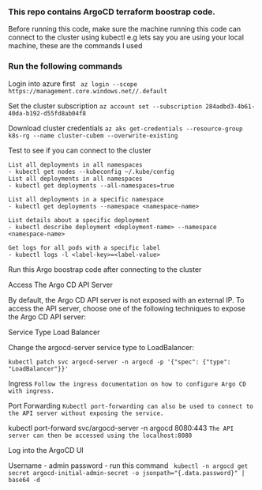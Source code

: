 ### This repo contains ArgoCD terraform boostrap code.

Before running this code, make sure the machine running this code can connect to the cluster using kubectl e.g lets say you are using your local machine, these are the commands I used 

### Run the following commands

Login into azure first
``` az login --scope https://management.core.windows.net//.default```

Set the cluster subscription
```az account set --subscription 284adbd3-4b61-40da-b192-d55fd8ab04f8```


Download cluster credentials
```az aks get-credentials --resource-group k8s-rg --name cluster-cubem --overwrite-existing```

Test to see if you can connect to the cluster 

```
List all deployments in all namespaces
- kubectl get nodes --kubeconfig ~/.kube/config
List all deployments in all namespaces
- kubectl get deployments --all-namespaces=true

List all deployments in a specific namespace
- kubectl get deployments --namespace <namespace-name>

List details about a specific deployment
- kubectl describe deployment <deployment-name> --namespace <namespace-name>

Get logs for all pods with a specific label
- kubectl logs -l <label-key>=<label-value>
```


Run this Argo boostrap code after connecting to the cluster


Access The Argo CD API Server

By default, the Argo CD API server is not exposed with an external IP. To access the API server, choose one of the following techniques to expose the Argo CD API server:

Service Type Load Balancer

Change the argocd-server service type to LoadBalancer:

```kubectl patch svc argocd-server -n argocd -p '{"spec": {"type": "LoadBalancer"}}'```

Ingress
```Follow the ingress documentation on how to configure Argo CD with ingress.```

Port Forwarding
```Kubectl port-forwarding can also be used to connect to the API server without exposing the service.```


kubectl port-forward svc/argocd-server -n argocd 8080:443
```The API server can then be accessed using the localhost:8080```

Log into the ArgoCD UI

Username - admin
password - run this command 
``` kubectl -n argocd get secret argocd-initial-admin-secret -o jsonpath="{.data.password}" | base64 -d```